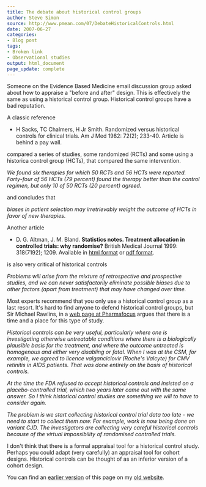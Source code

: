 ```yaml
---
title: The debate about historical control groups
author: Steve Simon
source: http://www.pmean.com/07/DebateHistoricalControls.html
date: 2007-06-27
categories:
- Blog post
tags:
- Broken link
- Observational studies
output: html_document
page_update: complete
---
```


Someone on the Evidence Based Medicine email discussion group asked about how to appraise a "before and after" design. This is effectively the same as using a historical control group. Historical control groups have a bad reputation.

A classic reference

+ H Sacks, TC Chalmers, H Jr Smith. Randomized versus historical controls for clinical trials. Am J Med 1982: 72(2); 233-40. Article is behind a pay wall.

compared a series of studies, some randomized (RCTs) and some using a historica control group (HCTs), that compared the same intervention.

*We found six therapies for which 50 RCTs and 56 HCTs were reported. Forty-four of 56 HCTs (79 percent) found the therapy better than the control regimen, but only 10 of 50 RCTs (20 percent) agreed.*

and concludes that

*biases in patient selection may irretrievably weight the outcome of HCTs in favor of new therapies.*

Another article

+ D. G. Altman, J. M. Bland. **Statistics notes. Treatment allocation in controlled trials: why
randomise?** British Medical Journal
1999: 318(7192); 1209. Available in [html format][alt1] or [pdf format][alt2].

is also very critical of historical controls

*Problems will arise from the mixture of retrospective and prospective studies, and we can never satisfactorily eliminate possible biases due to other factors (apart from treatment) that may have changed over time.*

Most experts recommend that you only use a historical control group as a last resort. It's hard to find anyone to defend historical control groups, but Sir Michael Rawlins, in a [web page at Pharmafocus][raw1] argues that there is a time and a place for this type of study.

[raw1]: https://pharmafile.com/features/way-forward-clinical-research/

*Historical controls can be very useful, particularly where one is investigating otherwise untreatable conditions where there is a biologically plausible basis for the treatment, and where the outcome untreated is homogenous and either very disabling or fatal. When I was at the CSM, for example, we agreed to licence valganciclovir (Roche's Valcyte) for CMV retinitis in AIDS patients. That was done entirely on the basis of historical controls.*

*At the time the FDA refused to accept historical controls and insisted on a placebo-controlled trial, which two years later came out with the same answer. So I think historical control studies are something we will to have to consider again.*

*The problem is we start collecting historical control trial data too late - we need to start to collect them now. For example, work is now being done on variant CJD. The investigators are collecting very careful historical controls because of the virtual impossibility of randomised controlled trials.*

I don't think that there is a formal appraisal tool for a historical control study. Perhaps you could adapt (very carefully) an appraisal tool for cohort designs. Historical controls can be thought of as an inferior version of a cohort design.

You can find an [earlier version][sim1] of this page on my [old website][sim2].

[sim1]: http://www.pmean.com/07/DebateHistoricalControls.html
[sim2]: http://www.pmean.com

[alt1]: http://bmj.bmjjournals.com/cgi/content/full/318/7192/1209
[alt2]: http://bmj.bmjjournals.com/cgi/reprint/318/7192/1209.pdf